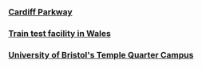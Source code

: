 ### [Cardiff Parkway](https://www.bbc.co.uk/news/uk-wales-46967369)

### [Train test facility in Wales](https://www.walesonline.co.uk/news/local-news/global-centre-rail-excellence-takes-16222717)

### [University of Bristol's Temple Quarter Campus](https://www.theguardian.com/uk-news/2019/jan/30/demolition-of-bristol-eyesore-makes-way-for-university-campus-temple-quarter)

